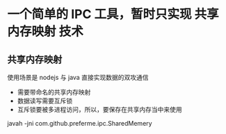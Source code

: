 # 一个简单的 IPC 工具，暂时只实现 共享内存映射 技术

## 共享内存映射
使用场景是 nodejs 与 java 直接实现数据的双攻通信
 - 需要带命名的共享内存映射
 - 数据读写需要互斥锁
 - 互斥锁要被多进程访问，所以，要保存在共享内存当中来使用 
 
 
 javah -jni com.github.preferme.ipc.SharedMemery